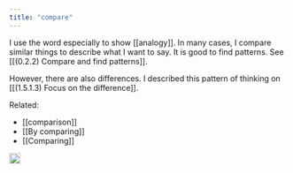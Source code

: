 ```yaml
---
title: "compare"
---
```


I use the word especially to show [[analogy]]. In many cases, I compare similar things to describe what I want to say. It is good to find patterns. See [[(0.2.2) Compare and find patterns]].

However, there are also differences. I described this pattern of thinking on [[(1.5.1.3) Focus on the difference]].

Related:

- [[comparison]]
- [[By comparing]]
- [[Comparing]]

<img src='https://scrapbox.io/api/pages/nishio/en/icon' alt='en.icon' height="19.5"/>
